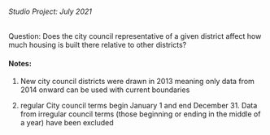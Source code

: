 <h6> Studio Project: July 2021</h6>

Question: Does the city council representative of a given district affect how much housing is built there relative to other districts?

<h4> Notes: </h4>

1. New city council districts were drawn in 2013 meaning only data from 2014 onward can be used with current boundaries

2. regular City council terms begin January 1 and end December 31. Data from irregular council terms (those beginning or ending in the middle of a year) have been excluded